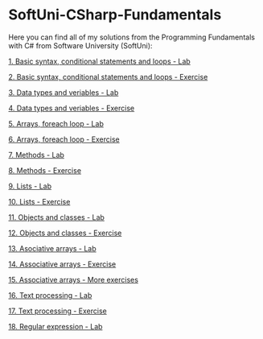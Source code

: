 # SoftUni-CSharp-Fundamentals

Here you can find all of my solutions from the Programming Fundamentals with C# from Software University (SoftUni):

[1. Basic syntax, conditional statements and loops - Lab](https://github.com/Vaseto28/SoftUni-CSharp-Fundamentals/tree/main/Basic%20Syntax%2C%20Conditional%20Statements%20and%20Loops%20-%20Lab)

[2. Basic syntax, conditional statements and loops - Exercise](https://github.com/Vaseto28/SoftUni-CSharp-Fundamentals/tree/main/Basic%20Syntax%2C%20Conditional%20Statements%20and%20Loops%20-%20Exercise)

[3. Data types and veriables - Lab](https://github.com/Vaseto28/SoftUni-CSharp-Fundamentals/tree/main/Data%20types%20and%20variables%20-%20Lab/01.Meters%20to%20kilometers)

[4. Data types and veriables - Exercise](https://github.com/Vaseto28/SoftUni-CSharp-Fundamentals/tree/main/Data%20type%20and%20veriables%20-%20Exercise/Data%20types%20and%20veriables%20(exercise))

[5. Arrays, foreach loop - Lab](https://github.com/Vaseto28/SoftUni-CSharp-Fundamentals/tree/main/Arrays%2C%20foreach%20loop%20-%20Lab)

[6. Arrays, foreach loop - Exercise](https://github.com/Vaseto28/SoftUni-CSharp-Fundamentals/tree/main/Arrays%2C%20foreach%20loop%20-%20Exercise)

[7. Methods - Lab](https://github.com/Vaseto28/SoftUni-CSharp-Fundamentals/tree/main/Methods%20-%20Lab)

[8. Methods - Exercise](https://github.com/Vaseto28/SoftUni-CSharp-Fundamentals/tree/main/Methods%20-%20Exercise)

[9. Lists - Lab](https://github.com/Vaseto28/SoftUni-CSharp-Fundamentals/tree/main/Lists%20-%20Lab)

[10. Lists - Exercise](https://github.com/Vaseto28/SoftUni-CSharp-Fundamentals/tree/main/Lists%20-%20Exercise)

[11. Objects and classes - Lab](https://github.com/Vaseto28/SoftUni-CSharp-Fundamentals/tree/main/Objects%20and%20classes%20-%20Lab)

[12. Objects and classes - Exercise](https://github.com/Vaseto28/SoftUni-CSharp-Fundamentals/tree/main/Objects%20and%20classes%20-%20Еxercise)

[13. Asociative arrays - Lab](https://github.com/Vaseto28/SoftUni-CSharp-Fundamentals/tree/main/Associative%20arrays%20-%20Lab)

[14. Associative arrays - Exercise](https://github.com/Vaseto28/SoftUni-CSharp-Fundamentals/tree/main/Associative%20Arrays%20-%20Exercise)

[15. Associative arrays - More exercises](https://github.com/Vaseto28/SoftUni-CSharp-Fundamentals/tree/main/Associative%20arrays%20-%20More%20Exercise)

[16. Text processing - Lab](https://github.com/Vaseto28/SoftUni-CSharp-Fundamentals/tree/main/Text%20processing%20-%20Lab)

[17. Text processing - Exercise](https://github.com/Vaseto28/SoftUni-CSharp-Fundamentals/tree/main/Text%20processing%20-%20Exercise)

[18. Regular expression - Lab](https://github.com/Vaseto28/SoftUni-CSharp-Fundamentals/tree/main/Regex%20-%20Lab)


